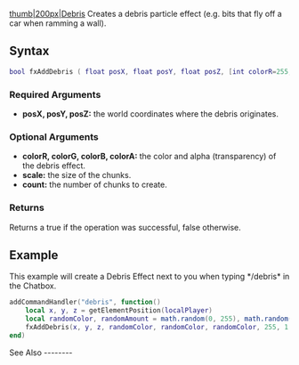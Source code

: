 [thumb|200px|Debris](/docs/Image:Fxdebris.png.md "wikilink") Creates a debris particle effect (e.g. bits that fly off a car when ramming a wall).

Syntax
------

``` lua
bool fxAddDebris ( float posX, float posY, float posZ, [int colorR=255, int colorG=0, int colorB=0, int colorA=255, float scale=1.0, int count=1] )
```

### Required Arguments

-   **posX, posY, posZ:** the world coordinates where the debris originates.

### Optional Arguments

-   **colorR, colorG, colorB, colorA:** the color and alpha (transparency) of the debris effect.
-   **scale:** the size of the chunks.
-   **count:** the number of chunks to create.

### Returns

Returns a true if the operation was successful, false otherwise.

Example
-------

<section name="Client" class="client" show="true">
This example will create a Debris Effect next to you when typing */debris* in the Chatbox.

``` lua
addCommandHandler("debris", function()
    local x, y, z = getElementPosition(localPlayer)
    local randomColor, randomAmount = math.random(0, 255), math.random(4, 8)
    fxAddDebris(x, y, z, randomColor, randomColor, randomColor, 255, 1.0, randomAmount)
end)
```

</section>
See Also
--------
